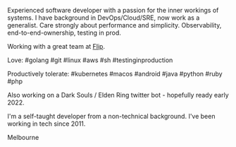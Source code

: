 Experienced software developer with a passion for the inner workings of systems. I have background in DevOps/Cloud/SRE, now work as a generalist. Care strongly about performance and simplicity. Observability, end-to-end-ownership, testing in prod.

Working with a great team at [Flip](https://github.com/flipgroup).

Love: #golang #git #linux #aws #sh #testinginproduction

Productively tolerate: #kubernetes #macos #android #java #python #ruby #php

Also working on a Dark Souls / Elden Ring twitter bot - hopefully ready early 2022.

I'm a self-taught developer from a non-technical background. I've been working in tech since 2011.

Melbourne
